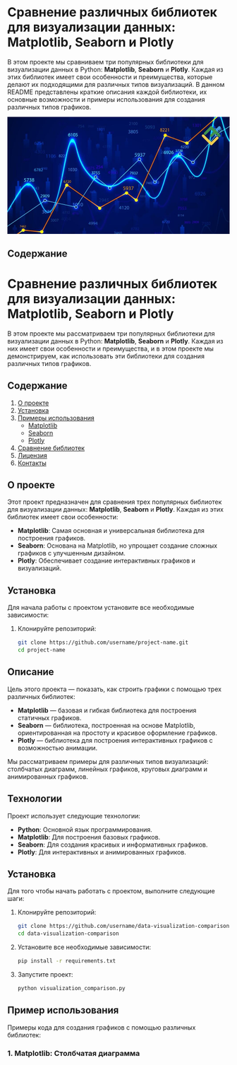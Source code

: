 # Сравнение различных библиотек для визуализации данных: Matplotlib, Seaborn и Plotly

В этом проекте мы сравниваем три популярных библиотеки для визуализации данных в Python: **Matplotlib**, **Seaborn** и **Plotly**. 
Каждая из этих библиотек имеет свои особенности и преимущества, которые делают их подходящими для различных типов визуализаций. 
В данном README представлены краткие описания каждой библиотеки, их основные возможности и примеры использования для создания различных типов графиков.

![Пример графика](https://github.com/Anna-Lisichka/modul_20_Diploma/blob/main/range_chart.jpg)

## Содержание

# Сравнение различных библиотек для визуализации данных: Matplotlib, Seaborn и Plotly

В этом проекте мы рассматриваем три популярных библиотеки для визуализации данных в Python: **Matplotlib**, **Seaborn** и **Plotly**. Каждая из них имеет свои особенности и преимущества, и в этом проекте мы демонстрируем, как использовать эти библиотеки для создания различных типов графиков.

## Содержание

1. [О проекте](#о-проекте)
2. [Установка](#установка)
3. [Примеры использования](#примеры-использования)
   - [Matplotlib](#matplotlib)
   - [Seaborn](#seaborn)
   - [Plotly](#plotly)
4. [Сравнение библиотек](#сравнение-библиотек)
5. [Лицензия](#лицензия)
6. [Контакты](#контакты)

## О проекте

Этот проект предназначен для сравнения трех популярных библиотек для визуализации данных: **Matplotlib**, **Seaborn** и **Plotly**. Каждая из этих библиотек имеет свои особенности:

- **Matplotlib**: Самая основная и универсальная библиотека для построения графиков.
- **Seaborn**: Основана на Matplotlib, но упрощает создание сложных графиков с улучшенным дизайном.
- **Plotly**: Обеспечивает создание интерактивных графиков и визуализаций.

## Установка

Для начала работы с проектом установите все необходимые зависимости:

1. Клонируйте репозиторий:
   ```bash
   git clone https://github.com/username/project-name.git
   cd project-name


## Описание

Цель этого проекта — показать, как строить графики с помощью трех различных библиотек:

- **Matplotlib** — базовая и гибкая библиотека для построения статичных графиков.
- **Seaborn** — библиотека, построенная на основе Matplotlib, ориентированная на простоту и красивое оформление графиков.
- **Plotly** — библиотека для построения интерактивных графиков с возможностью анимации.

Мы рассматриваем примеры для различных типов визуализаций: столбчатых диаграмм, линейных графиков, круговых диаграмм и анимированных графиков.

## Технологии

Проект использует следующие технологии:
- **Python**: Основной язык программирования.
- **Matplotlib**: Для построения базовых графиков.
- **Seaborn**: Для создания красивых и информативных графиков.
- **Plotly**: Для интерактивных и анимированных графиков.

## Установка

Для того чтобы начать работать с проектом, выполните следующие шаги:

1. Клонируйте репозиторий:
   ```bash
   git clone https://github.com/username/data-visualization-comparison.git
   cd data-visualization-comparison

2. Установите все необходимые зависимости:
   ```bash
   pip install -r requirements.txt

3. Запустите проект:
   ```bash
   python visualization_comparison.py

## Пример использования

Примеры кода для создания графиков с помощью различных библиотек:

### 1. Matplotlib: Столбчатая диаграмма
